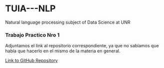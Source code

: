 # TUIA---NLP
Natural language processing subject of Data Science at UNR

### Trabajo Practico Nro 1
Adjuntamos el link al repositorio correspondiente, ya que no sabíamos que había que hacerlo en el mismo de la materia en general.

[Link to GitHub Repository](https://github.com/bpace1/NLP-TP1.git)

